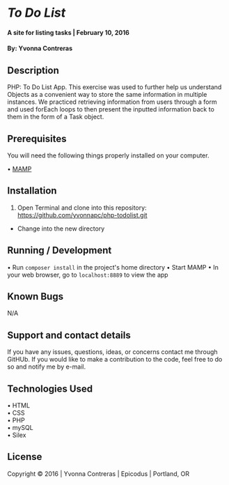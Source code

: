 # _To Do List_

#### A site for listing tasks | February 10, 2016

#### By: Yvonna Contreras 

## Description

PHP: To Do List App. This exercise was used to further help us understand Objects as a convenient way to store the same information in multiple instances. We practiced retrieving information from users through a form and used forEach loops to then present the inputted information back to them in the form of a Task object.

## Prerequisites

You will need the following things properly installed on your computer.

• [MAMP](https://www.mamp.info/en/downloads/)

## Installation

1. Open Terminal and clone into this repository: https://github.com/yvonnapc/php-todolist.git
* Change into the new directory

## Running / Development

• Run `composer install` in the project's home directory
• Start MAMP
• In your web browser, go to `localhost:8889` to view the app

## Known Bugs

N/A

## Support and contact details

If you have any issues, questions, ideas, or concerns contact me through GitHUb. If you would like to make a contribution to the code, feel free to do so and notify me by e-mail.

## Technologies Used

• HTML<br>
• CSS<br>
• PHP<br>
• mySQL<br>
• Silex<br>

## License

Copyright &copy; 2016  |  Yvonna Contreras  |  Epicodus  |  Portland, OR
